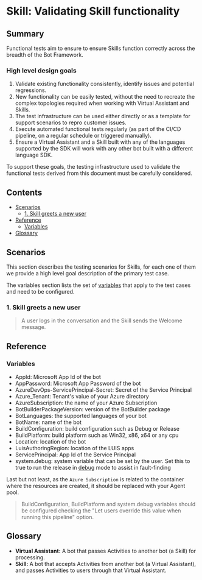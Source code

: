 ﻿# Skill: Validating Skill functionality

## Summary

Functional tests aim to ensure to ensure Skills function correctly across the breadth of the Bot Framework.

### High level design goals

1. Validate existing functionality consistently, identify issues and potential regressions.
2. New functionality can be easily tested, without the need to recreate the complex topologies required when working with Virtual Assistant and Skills.
3. The test infrastructure can be used either directly or as a template for support scenarios to repro customer issues.
4. Execute automated functional tests regularly (as part of the CI/CD pipeline, on a regular schedule or triggered manually).
5. Ensure a Virtual Assistant and a Skill built with any of the languages supported by the SDK will work with any other bot built with a different language SDK.

To support these goals, the testing infrastructure used to validate the functional tests derived from this document must be carefully considered.

## Contents

- [Scenarios](#scenarios)
    - [1. Skill greets a new user](#1-skill-greets-a-new-user)
- [Reference](#reference)
    - [Variables](#variables)
- [Glossary](#glossary)

## Scenarios

This section describes the testing scenarios for Skills, for each one of them we provide a high level goal description of the primary test case.

The variables section lists the set of [variables](#variables) that apply to the test cases and need to be configured.

### 1. Skill greets a new user

> A user logs in the conversation and the Skill sends the Welcome message.

## Reference

### Variables
- AppId: Microsoft App Id of the bot
- AppPassword: Microsoft App Password of the bot
- AzureDevOps-ServicePrincipal-Secret: Secret of the Service Principal
- Azure_Tenant: Tenant's value of your Azure directory
- AzureSubscription: the name of your Azure Subscription
- BotBuilderPackageVersion: version of the BotBuilder package
- BotLanguages: the supported languages of your bot
- BotName: name of the bot
- BuildConfiguration: build configuration such as Debug or Release
- BuildPlatform: build platform such as Win32, x86, x64 or any cpu
- Location: location of the bot
- LuisAuthoringRegion: location of the LUIS apps
- ServicePrincipal: App Id of the Service Principal
- system.debug: system variable that can be set by the user. Set this to true to run the release in [debug](https://docs.microsoft.com/en-us/azure/devops/pipelines/release/variables?view=azure-devops&tabs=batch#debug-mode) mode to assist in fault-finding

Last but not least, as the `Azure Subscription` is related to the container where the resources are created, it should be replaced with your Agent pool.

> BuildConfiguration, BuildPlatform and system.debug variables should be configured checking the "Let users override this value when running this pipeline" option.

## Glossary
- **Virtual Assistant:** A bot that passes Activities to another bot (a Skill) for processing.
- **Skill:** A bot that accepts Activities from another bot (a Virtual Assistant), and passes Activities to users through that Virtual Assistant.